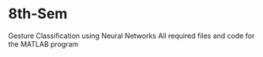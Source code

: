 # 8th-Sem
Gesture Classification using Neural Networks
All required files and code for the MATLAB program
